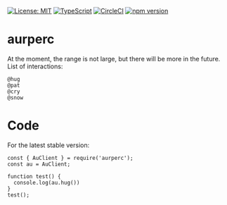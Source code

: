 [![License: MIT](https://img.shields.io/badge/License-MIT-yellow.svg)](https://opensource.org/licenses/MIT)
[![TypeScript](https://img.shields.io/badge/%3C%2F%3E-TypeScript-%230074c1.svg)](http://www.typescriptlang.org/)
[![CircleCI](https://circleci.com/gh/aurperc/aurperc.svg?style=shield)](https://circleci.com/gh/aurperc/aurperc)
[![npm version](https://badge.fury.io/js/%40aurelia%2Fkernel.svg)](https://badge.fury.io/js/%40aurelia%2Fkernel)
# aurperc
At the moment, the range is not large, but there will be more in the future. List of interactions:
```
@hug
@pat
@cry
@snow
```
# Code
For the latest stable version:
```
const { AuClient } = require('aurperc');
const au = AuClient;

function test() {
  console.log(au.hug())
}
test();
```
